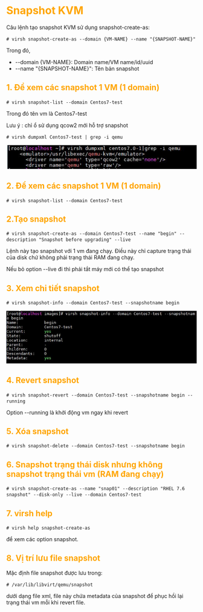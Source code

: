 <h1 style="color:orange">Snapshot KVM</h1>

Câu lệnh tạo snapshot KVM sử dụng snapshot-create-as:

    # virsh snapshot-create-as --domain {VM-NAME} --name "{SNAPSHOT-NAME}"
Trong đó,<br>
- --domain {VM-NAME}: Domain name/VM name/id/uuid
- --name "{SNAPSHOT-NAME}": Tên bản snapshot
<h2 style="color:orange">1. Để xem các snapshot 1 VM (1 domain)</h2>

    # virsh snapshot-list --domain Centos7-test
Trong đó tên vm là Centos7-test

Lưu ý : chỉ ổ sử dụng qcow2 mới hỗ trợ snapshot

    # virsh dumpxml Centos7-test | grep -i qemu
![snapshot1](../img/snapshot1.JPG)
<h2 style="color:orange">2. Để xem các snapshot 1 VM (1 domain)</h2>

    # virsh snapshot-list --domain Centos7-test
<h2 style="color:orange">2.Tạo snapshot</h2>

    # virsh snapshot-create-as --domain Centos7-test --name "begin" --description "Snapshot before upgrading" --live
Lệnh này tạo snapshot với 1 vm đang chạy. Điều này chỉ capture trạng thái của disk chứ không phải trạng thái RAM đang chạy.

Nếu bỏ option --live đi thì phải tắt máy mới có thể tạo snapshot
<h2 style="color:orange">3. Xem chi tiết snapshot</h2>

    # virsh snapshot-info --domain Centos7-test --snapshotname begin
![snapshot1](../img/snapshot2.JPG)
<h2 style="color:orange">4. Revert snapshot</h2>

    # virsh snapshot-revert --domain Centos7-test --snapshotname begin --running
Option --running là khởi động vm ngay khi revert
<h2 style="color:orange">5. Xóa snapshot</h2>

    # virsh snapshot-delete --domain Centos7-test --snapshotname begin
<h2 style="color:orange">6. Snapshot trạng thái disk nhưng không snapshot trạng thái vm (RAM đang chạy)</h2>

    # virsh snapshot-create-as --name "snap01" --description "RHEL 7.6 snapshot" --disk-only --live --domain Centos7-test
<h2 style="color:orange">7. virsh help</h2>

    # virsh help snapshot-create-as
để xem các option snapshot.
<h2 style="color:orange">8. Vị trí lưu file snapshot</h2>
Mặc định file snapshot được lưu trong:

    # /var/lib/libvirt/qemu/snapshot
dưới dạng file xml, file này chứa metadata của snapshot để phục hồi lại trạng thái vm mỗi khi revert file.